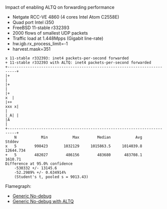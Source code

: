 Impact of enabling ALTQ on forwarding performance
  - Netgate RCC-VE 4860 (4 cores Intel Atom C2558E)
  - Quad port Intel i350
  - FreeBSD 11-stable r332393
  - 2000 flows of smallest UDP packets
  - Traffic load at 1.448Mpps (Gigabit line-rate)
  - hw.igb.rx_process_limit=-1
  - harvest.mask=351

```
x 11-stable r332393: inet4 packets-per-second forwarded
+ 11-stable r332393 with ALTQ: inet4 packets-per-second forwarded
+--------------------------------------------------------------------------+
|+                                                                         |
|+                                                                         |
|+                                                                      x  |
|++                                                                   xxx x|
|                                                                     |_A| |
|A                                                                         |
+--------------------------------------------------------------------------+
    N           Min           Max        Median           Avg        Stddev
x   5        998423       1032129     1015863.5     1014039.8     12644.734
+   5        482027        486156        483680      483708.1       1610.71
Difference at 95.0% confidence
	-530332 +/- 13145.6
	-52.2989% +/- 0.634914%
	(Student's t, pooled s = 9013.43)
```

Flamegraph:
   - [Generic No-debug](bench.r332393.1.pmc.svg)
   - [Generic No-debug with ALTQ](bench.r332393ALTQ.1.pmc.svg)
